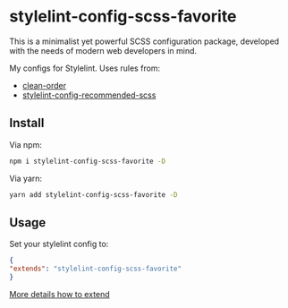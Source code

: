 # stylelint-config-scss-favorite

This is a minimalist yet powerful SCSS configuration package, developed with the needs of modern web developers in mind.

My configs for Stylelint. Uses rules from:
- [clean-order](https://github.com/kutsan/stylelint-config-clean-order)
- [stylelint-config-recommended-scss](https://www.npmjs.com/package/stylelint-config-recommended-scss)

## Install
Via npm:
```bash
npm i stylelint-config-scss-favorite -D
```

Via yarn:
```bash
yarn add stylelint-config-scss-favorite -D
```

## Usage
Set your stylelint config to:
```json
{
"extends": "stylelint-config-scss-favorite"
}
```
[More details how to extend](https://github.com/stylelint/stylelint/blob/main/docs/user-guide/configure.md#extends)
